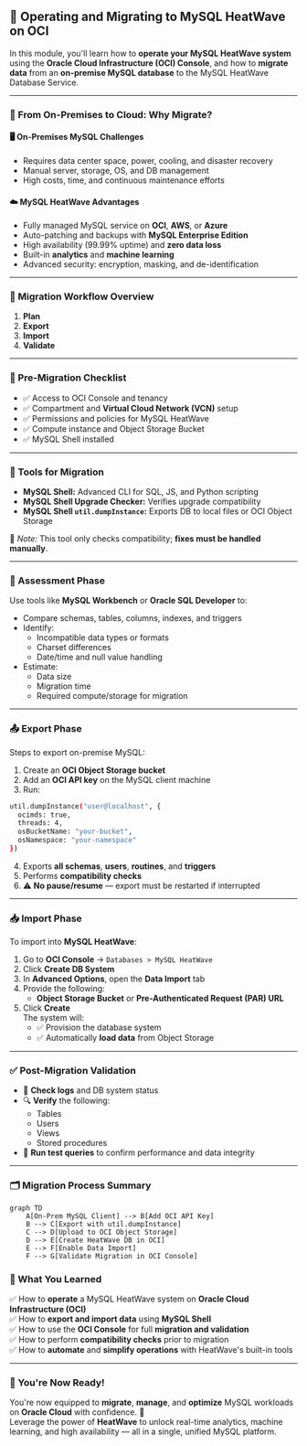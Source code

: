 ## 🚀 Operating and Migrating to MySQL HeatWave on OCI

In this module, you'll learn how to **operate your MySQL HeatWave system** using the **Oracle Cloud Infrastructure (OCI) Console**, and how to **migrate data** from an **on-premise MySQL database** to the MySQL HeatWave Database Service.

---

### 🔄 From On-Premises to Cloud: Why Migrate?

#### 🖥️ On-Premises MySQL Challenges
- Requires data center space, power, cooling, and disaster recovery
- Manual server, storage, OS, and DB management
- High costs, time, and continuous maintenance efforts

#### ☁️ MySQL HeatWave Advantages
- Fully managed MySQL service on **OCI**, **AWS**, or **Azure**
- Auto-patching and backups with **MySQL Enterprise Edition**
- High availability (99.99% uptime) and **zero data loss**
- Built-in **analytics** and **machine learning**
- Advanced security: encryption, masking, and de-identification

---

### 🧭 Migration Workflow Overview

1. **Plan**
2. **Export**
3. **Import**
4. **Validate**

---

### 🧰 Pre-Migration Checklist

- ✅ Access to OCI Console and tenancy
- ✅ Compartment and **Virtual Cloud Network (VCN)** setup
- ✅ Permissions and policies for MySQL HeatWave
- ✅ Compute instance and Object Storage Bucket
- ✅ MySQL Shell installed

---

### 🧪 Tools for Migration

- **MySQL Shell:** Advanced CLI for SQL, JS, and Python scripting
- **MySQL Shell Upgrade Checker:** Verifies upgrade compatibility
- **MySQL Shell `util.dumpInstance`:** Exports DB to local files or OCI Object Storage

📝 *Note:* This tool only checks compatibility; **fixes must be handled manually**.

---

### 🧠 Assessment Phase

Use tools like **MySQL Workbench** or **Oracle SQL Developer** to:

- Compare schemas, tables, columns, indexes, and triggers
- Identify:
  - Incompatible data types or formats
  - Charset differences
  - Date/time and null value handling
- Estimate:
  - Data size
  - Migration time
  - Required compute/storage for migration

---

### 📤 Export Phase

Steps to export on-premise MySQL:

1. Create an **OCI Object Storage bucket**
2. Add an **OCI API key** on the MySQL client machine
3. Run:

```bash
util.dumpInstance("user@localhost", {
  ocimds: true,
  threads: 4,
  osBucketName: "your-bucket",
  osNamespace: "your-namespace"
})
```
4. Exports **all schemas**, **users**, **routines**, and **triggers**
5. Performs **compatibility checks**
6. ⚠️ **No pause/resume** — export must be restarted if interrupted

---

### 📥 Import Phase

To import into **MySQL HeatWave**:

1. Go to **OCI Console** → `Databases > MySQL HeatWave`
2. Click **Create DB System**
3. In **Advanced Options**, open the **Data Import** tab
4. Provide the following:
   - **Object Storage Bucket** or **Pre-Authenticated Request (PAR) URL**
5. Click **Create**  
   The system will:
   - ✅ Provision the database system
   - ✅ Automatically **load data** from Object Storage

---

### ✅ Post-Migration Validation

- 🧾 **Check logs** and DB system status
- 🔍 **Verify** the following:
  - Tables
  - Users
  - Views
  - Stored procedures
- 🧪 **Run test queries** to confirm performance and data integrity

---

### 🗂️ Migration Process Summary

```mermaid
graph TD
    A[On-Prem MySQL Client] --> B[Add OCI API Key]
    B --> C[Export with util.dumpInstance]
    C --> D[Upload to OCI Object Storage]
    D --> E[Create HeatWave DB in OCI]
    E --> F[Enable Data Import]
    F --> G[Validate Migration in OCI Console]
```
### 🧘 What You Learned

✅ How to **operate** a MySQL HeatWave system on **Oracle Cloud Infrastructure (OCI)**  
✅ How to **export and import data** using **MySQL Shell**  
✅ How to use the **OCI Console** for full **migration and validation**  
✅ How to perform **compatibility checks** prior to migration  
✅ How to **automate** and **simplify operations** with HeatWave's built-in tools

---

### 🎯 You're Now Ready!

You're now equipped to **migrate**, **manage**, and **optimize** MySQL workloads on **Oracle Cloud** with confidence. 🚀  
Leverage the power of **HeatWave** to unlock real-time analytics, machine learning, and high availability — all in a single, unified MySQL platform.

